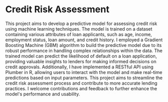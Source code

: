 # Credit Risk Assessment
This project aims to develop a predictive model for assessing credit risk using machine learning techniques. The model is trained on a dataset containing various attributes of loan applicants, such as age, income, employment status, loan amount, and credit history. I employed a Gradient Boosting Machine (GBM) algorithm to build the predictive model due to its robust performance in handling complex relationships within the data. The trained model can predict the likelihood of default on a loan application, providing valuable insights to lenders for making informed decisions on credit approvals. Additionally, I have implemented a RESTful API using Plumber in R, allowing users to interact with the model and make real-time predictions based on input parameters. This project aims to streamline the credit risk assessment process and contribute to more accurate lending practices. I welcome contributions and feedback to further enhance the model's performance and usability.
